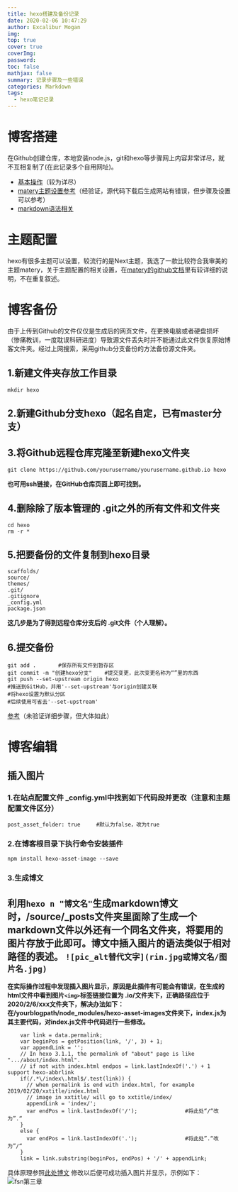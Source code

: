 ```yaml
---
title: hexo搭建及备份记录
date: 2020-02-06 10:47:29
author: Excalibur Mogan
img: 
top: true
cover: true
coverImg: 
password: 
toc: false
mathjax: false
summary: 记录步骤及一些错误
categories: Markdown
tags:
  - hexo笔记记录
---
```

# 博客搭建
在Github创建仓库，本地安装node.js，git和hexo等步骤网上内容非常详尽，就不互相复制了(在此记录多个自用网址)。
* [基本操作](https://www.simon96.online/2018/10/12/hexo-tutorial/)（较为详尽）
* [matery主题设置参考](https://godweiyang.com/2018/04/13/hexo-blog/)（经验证，源代码下载后生成网站有错误，但步骤及设置可以参考）
* [markdown语法相关](https://zealot.top/Hexo-Github%E6%90%AD%E5%BB%BA%E8%87%AA%E5%B7%B1%E7%9A%84%E5%8D%9A%E5%AE%A23.html)
# 主题配置
hexo有很多主题可以设置，较流行的是Next主题，我选了一款比较符合我审美的主题matery，关于主题配置的相关设置，在[matery的github文档](https://github.com/blinkfox/hexo-theme-matery)里有较详细的说明，不在重复叙述。
# 博客备份
由于上传到Github的文件仅仅是生成后的网页文件，在更换电脑或者硬盘损坏（惨痛教训，一度耽误科研进度）导致源文件丢失时并不能通过此文件恢复原始博客文件夹。经过上网搜索，采用github分支备份的方法备份源文件夹。
## 1.新建文件夹存放工作目录
```mkdir hexo```
## 2.新建Github分支hexo（起名自定，已有master分支）
## 3.将Github远程仓库克隆至新建hexo文件夹
```
git clone https://github.com/yourusername/yourusername.github.io hexo
```

**也可用ssh链接，在GitHub仓库页面上即可找到。**

## 4.删除除了版本管理的 .git之外的所有文件和文件夹
```
cd hexo
rm -r *
```
## 5.把要备份的文件复制到hexo目录
```
scaffolds/
source/
themes/
.git/
.gitignore
_config.yml
package.json
```
**这几步是为了得到远程仓库分支后的 .git文件（个人理解）。**

## 6.提交备份
```
git add .		#保存所有文件到暂存区
git commit -m "创建hexo分支"    #提交变更，此次变更名称为“”里的东西
git push --set-upstream origin hexo
#推送到GitHub，并用'--set-upstream'与origin创建关联
#将hexo设置为默认分区
#后续使用可省去'--set-upstream'
```
[参考](https://www.jianshu.com/p/aebeaf050969)（未验证详细步骤，但大体如此）
# 博客编辑
## 插入图片
### 1.在站点配置文件 _config.yml中找到如下代码段并更改（注意和主题配置文件区分）
    post_asset_folder: true		#默认为false，改为true
### 2.在博客根目录下执行命令安装插件
    npm install hexo-asset-image --save
### 3.生成博文
利用`hexo n "博文名"`生成markdown博文时，/source/_posts文件夹里面除了生成一个markdown文件以外还有一个同名文件夹，将要用的图片存放于此即可。博文中插入图片的语法类似于相对路径的表述。
`![pic_alt替代文字](rin.jpg或博文名/图片名.jpg)`
---
**在实际操作过程中发现插入图片显示，原因是此插件有可能会有错误，在生成的html文件中看到图片`<img>`标签链接位置为 .io/文件夹下，正确路径应位于2020/2/6/xxx文件夹下，解决办法如下：
在/yourblogpath/node_modules/hexo-asset-images文件夹下，index.js为其主要代码，对index.js文件中代码进行一些修改。**

```
    var link = data.permalink;
    var beginPos = getPosition(link, '/', 3) + 1;
    var appendLink = '';
    // In hexo 3.1.1, the permalink of "about" page is like ".../about/index.html".
    // if not with index.html endpos = link.lastIndexOf('.') + 1 support hexo-abbrlink
    if(/.*\/index\.html$/.test(link)) {
      // when permalink is end with index.html, for example 2019/02/20/xxtitle/index.html
      // image in xxtitle/ will go to xxtitle/index/
      appendLink = 'index/';
      var endPos = link.lastIndexOf('/');				#将此处“/“改为”.“
    }
    else {
      var endPos = link.lastIndexOf('.');				#将此处”.“改为”/“
    }
    link = link.substring(beginPos, endPos) + '/' + appendLink;
```
具体原理参照[此处博文](https://sonky.top/other/hexo-fix-picture/)
修改以后便可成功插入图片并显示，示例如下：
![fsn第三章](saber.jpg)
